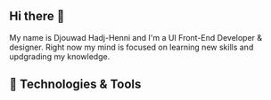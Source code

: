 ## Hi there 👋

My name is Djouwad Hadj-Henni and I'm a UI Front-End Developer & designer. Right now my mind is focused on learning new skills and updgrading my knowledge.

## 🔧 Technologies & Tools



